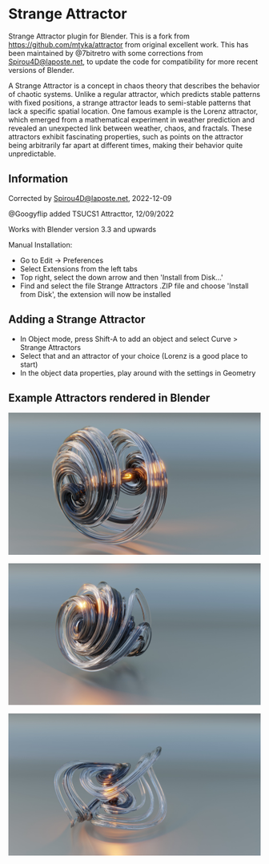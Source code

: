 Strange Attractor
=================

Strange Attractor plugin for Blender. This is a fork from https://github.com/mtyka/attractor from original excellent work. This has been maintained by @7bitretro with some corrections from Spirou4D@laposte.net, to update the code for compatibility for more recent versions of Blender.

A Strange Attractor is a concept in chaos theory that describes the behavior of chaotic systems. Unlike a regular attractor, which predicts stable patterns with fixed positions, a strange attractor leads to semi-stable patterns that lack a specific spatial location. One famous example is the Lorenz attractor, which emerged from a mathematical experiment in weather prediction and revealed an unexpected link between weather, chaos, and fractals. These attractors exhibit fascinating properties, such as points on the attractor being arbitrarily far apart at different times, making their behavior quite unpredictable.

## Information

Corrected by Spirou4D@laposte.net, 2022-12-09

@Googyflip added TSUCS1 Attracttor, 12/09/2022

Works with Blender version 3.3 and upwards

Manual Installation: 

- Go to Edit -> Preferences
- Select Extensions from the left tabs
- Top right, select the down arrow and then 'Install from Disk...'
- Find and select the file Strange Attractors .ZIP file and choose 'Install from Disk', the extension will now be installed

## Adding a Strange Attractor

- In Object mode, press Shift-A to add an object and select Curve > Strange Attractors
- Select that and an attractor of your choice (Lorenz is a good place to start)
- In the object data properties, play around with the settings in Geometry

## Example Attractors rendered in Blender

![alt text](https://github.com/Googyflip/attractor/blob/master/images/Aizawa%20Attractor.jpg)

![alt text](https://github.com/Googyflip/attractor/blob/master/images/Haldey%20Attractor.jpg)

![alt text](https://github.com/Googyflip/attractor/blob/master/images/Lorenz%20Mod%201%20Attractor.jpg)


